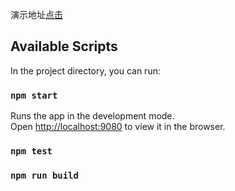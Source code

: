 
演示地址[点击](http://106.15.198.124:8083/)
## Available Scripts

In the project directory, you can run:

### `npm start`

Runs the app in the development mode.<br>
Open [http://localhost:9080](http://localhost:9080) to view it in the browser.

### `npm test`

### `npm run build`


